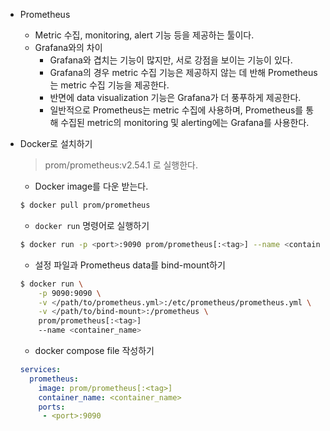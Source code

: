 - Prometheus
  - Metric 수집, monitoring, alert 기능 등을 제공하는 툴이다.
  - Grafana와의 차이
    - Grafana와 겹치는 기능이 많지만, 서로 강점을 보이는 기능이 있다.
    - Grafana의 경우 metric 수집 기능은 제공하지 않는 데 반해 Prometheus는 metric 수집 기능을 제공한다.
    - 반면에 data visualization 기능은 Grafana가 더 풍푸하게 제공한다.
    - 일반적으로 Prometheus는 metric 수집에 사용하며, Prometheus를 통해 수집된 metric의 monitoring 및 alerting에는 Grafana를 사용한다.



- Docker로 설치하기

  > prom/prometheus:v2.54.1 로 실행한다.

  - Docker image를 다운 받는다.

  ```bash
  $ docker pull prom/prometheus
  ```

  - `docker run` 명령어로 실행하기

  ```bash
  $ docker run -p <port>:9090 prom/prometheus[:<tag>] --name <container_name>
  ```

  - 설정 파일과 Prometheus data를 bind-mount하기

  ```bash
  $ docker run \
      -p 9090:9090 \
      -v </path/to/prometheus.yml>:/etc/prometheus/prometheus.yml \
      -v </path/to/bind-mount>:/prometheus \
      prom/prometheus[:<tag>]
      --name <container_name>
  ```

  - docker compose file 작성하기

  ```yaml
  services:
    prometheus:
      image: prom/prometheus[:<tag>]
      container_name: <container_name>
      ports:
       - <port>:9090
  ```

  

  